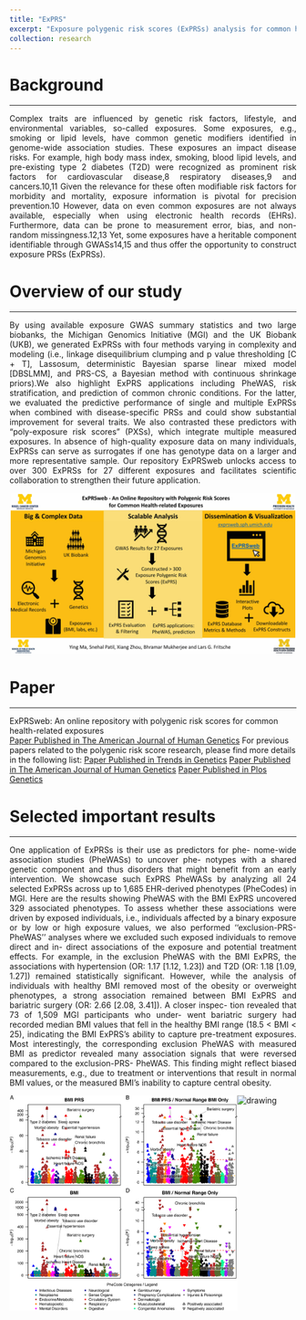 ```yaml
---
title: "ExPRS"
excerpt: "Exposure polygenic risk scores (ExPRSs) analysis for common health-related exposures in two large biobanks <br/><img src='/images/ExPRSWeb_AJHG_2022_logo.jpg' width='200'>"
collection: research
---
```


# Background
------
<p style="text-align: justify">
Complex traits are influenced by genetic risk factors, lifestyle, and environmental variables, so-called exposures. Some exposures, e.g., smoking or lipid levels, have common genetic modifiers identified in genome-wide association studies. These exposures an impact disease risks. For example, high body mass index, smoking, blood lipid levels, and pre-existing type 2 diabetes (T2D) were recognized as prominent risk factors for cardiovascular disease,8 respiratory diseases,9 and cancers.10,11 Given the relevance for these often modifiable risk factors for morbidity and mortality, exposure information is pivotal for precision prevention.10 However, data on even common exposures are not always available, especially when using electronic health records (EHRs). Furthermore, data can be prone to measurement error, bias, and non-random missingness.12,13 Yet, some exposures have a heritable component identifiable through GWASs14,15 and thus offer the opportunity to construct exposure PRSs (ExPRSs).
</p>

# Overview of our study 
------
<p style="text-align: justify">
By using available exposure GWAS summary statistics and two large biobanks, the Michigan Genomics Initiative (MGI) and the UK Biobank (UKB), we generated ExPRSs with four methods varying in complexity and modeling (i.e., linkage disequilibrium clumping and p value thresholding [C + T], Lassosum, deterministic Bayesian sparse linear mixed model [DBSLMM], and PRS-CS, a Bayesian method with continuous shrinkage priors).We also highlight ExPRS applications including PheWAS, risk stratification, and prediction of common chronic conditions. For the latter, we evaluated the predictive performance of single and multiple ExPRSs when combined with disease-specific PRSs and could show substantial improvement for several traits. We also contrasted these predictors with “poly-exposure risk scores” (PXSs), which integrate multiple measured exposures. In absence of high-quality exposure data on many individuals, ExPRSs can serve as surrogates if one has genotype data on a larger and more representative sample. Our repository ExPRSweb unlocks access to over 300 ExPRSs for 27 different exposures and facilitates scientific collaboration to strengthen their future application.
<div style="text-align: center;">
  <img src="/images/ExPRSWeb_AJHG_2022.jpg" alt="drawing" width="500"/>
</div>


# Paper
------
ExPRSweb: An online repository with polygenic risk scores for common health-related exposures
<br />
[Paper Published in The American Journal of Human Genetics](https://www.cell.com/ajhg/fulltext/S0002-9297(22)00404-9)
For previous papers related to the polygenic risk score research, please find more details in the following list:
[Paper Published in Trends in Genetics](https://www.cell.com/trends/genetics/fulltext/S0168-9525(21)00145-1)
[Paper Published in The American Journal of Human Genetics](https://www.cell.com/ajhg/pdf/S0002-9297(20)30320-7.pdf)
[Paper Published in Plos Genetics](https://journals.plos.org/plosgenetics/article?id=10.1371/journal.pgen.1009670)

# Selected important results
------
<p style="text-align: justify">
One application of ExPRSs is their use as predictors for phe- nome-wide association studies (PheWASs) to uncover phe- notypes with a shared genetic component and thus disorders that might benefit from an early intervention. We showcase such ExPRS PheWASs by analyzing all 24 selected ExPRSs across up to 1,685 EHR-derived phenotypes (PheCodes) in MGI. Here are the results showing PheWAS with the BMI ExPRS uncovered 329 associated phenotypes. To assess whether these associations were driven by exposed individuals, i.e., individuals affected by a binary exposure or by low or high exposure values, we also performed ‘‘exclusion-PRS-PheWAS’’ analyses where we excluded such exposed individuals to remove direct and in- direct associations of the exposure and potential treatment effects. For example, in the exclusion PheWAS with the BMI ExPRS, the associations with hypertension (OR: 1.17 [1.12, 1.23]) and T2D (OR: 1.18 [1.09, 1.27]) remained statistically significant. However, while the analysis of individuals with healthy BMI removed most of the obesity or overweight phenotypes, a strong association remained between BMI ExPRS and bariatric surgery (OR: 2.66 [2.08, 3.41]). A closer inspec- tion revealed that 73 of 1,509 MGI participants who under- went bariatric surgery had recorded median BMI values that fell in the healthy BMI range (18.5 < BMI < 25), indicating the BMI ExPRS’s ability to capture pre-treatment exposures. Most interestingly, the corresponding exclusion PheWAS with measured BMI as predictor revealed many association signals that were reversed compared to the exclusion-PRS- PheWAS. This finding might reflect biased measurements, e.g., due to treatment or interventions that result in normal BMI values, or the measured BMI’s inability to capture central obesity.
<div style="display: flex; justify-content: center;">
  <img src="/images/ExPRSWeb_AJHG_2022_Figure4.jpg" alt="drawing" width="400"/>
  <img src="/images/ExPRSWeb_AJHG_2022_Figure5.jpg" alt="drawing" width="400"/>
</div>


